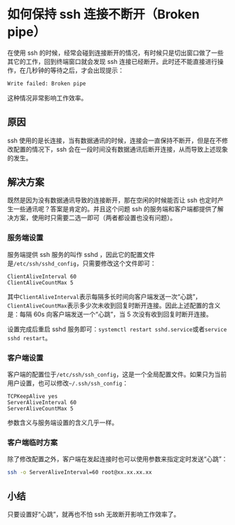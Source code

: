 # 如何保持 ssh 连接不断开（Broken pipe）

在使用 ssh 的时候，经常会碰到连接断开的情况，有时候只是切出窗口做了一些其它的工作，回到终端窗口就会发现 ssh 连接已经断开。此时还不能直接进行操作，在几秒钟的等待之后，才会出现提示：

```sh
Write failed: Broken pipe
```

这种情况非常影响工作效率。

## 原因

ssh 使用的是长连接，当有数据通讯的时候，连接会一直保持不断开，但是在不修改配置的情况下，ssh 会在一段时间没有数据通讯后断开连接，从而导致上述现象的发生。

## 解决方案

既然是因为没有数据通讯导致的连接断开，那在空闲的时候能否让 ssh 也定时产生一些通讯呢？答案是肯定的。并且这个问题 ssh 的服务端和客户端都提供了解决方案，使用时只需要二选一即可（两者都设置也没有问题）。

### 服务端设置

服务端提供 ssh 服务的叫作 sshd ，因此它的配置文件是`/etc/ssh/sshd_config`，只需要修改这个文件即可：

```
ClientAliveInterval 60
ClientAliveCountMax 5
```

其中`ClientAliveInterval`表示每隔多长时间向客户端发送一次“心跳”，`ClientAliveCountMax`表示多少次未收到回复时断开连接。因此上述配置的含义是：每隔 60s 向客户端发送一个“心跳”，当 5 次没有收到回复时断开连接。

设置完成后重启 sshd 服务即可：`systemctl restart sshd.service`或者`service sshd restart`。

### 客户端设置

客户端的配置位于`/etc/ssh/ssh_config`，这是一个全局配置文件。如果只为当前用户设置，也可以修改`~/.ssh/ssh_config`：

```
TCPKeepAlive yes
ServerAliveInterval 60
ServerAliveCountMax 5
```

参数含义与服务端设置的含义几乎一样。

### 客户端临时方案

除了修改配置之外，客户端在发起连接时也可以使用参数来指定定时发送“心跳”：

```sh
ssh -o ServerAliveInterval=60 root@xx.xx.xx.xx
```

## 小结

只要设置好“心跳”，就再也不怕 ssh 无故断开影响工作效率了。
